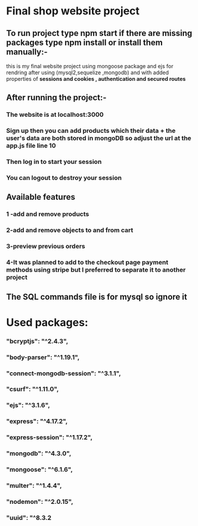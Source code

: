 # Final shop website project
## To run project type npm start if there are missing packages type npm install or install them manually:-
this is my final website project using mongoose package and ejs for rendring after using (mysql2,sequelize ,mongodb) and with added properties of **sessions and cookies , authentication and secured routes**
## After running the project:-
### The website is at localhost:3000
### Sign up then you can add products which their data + the user's data are both stored in mongoDB so adjust the url at the app.js file line 10 
### Then log in to start your session
### You can logout to destroy your session

## Available features
### 1 -add and remove products
### 2-add and remove objects to and from cart
### 3-preview previous orders
### 4-It was planned to add to the checkout page payment methods using stripe but I preferred to separate it to another project

## The SQL commands file is for mysql so ignore it

# Used packages:
###    "bcryptjs": "^2.4.3",
###    "body-parser": "^1.19.1",
###    "connect-mongodb-session": "^3.1.1",
###    "csurf": "^1.11.0",
###    "ejs": "^3.1.6",
###    "express": "^4.17.2",
###    "express-session": "^1.17.2",
###    "mongodb": "^4.3.0",
###    "mongoose": "^6.1.6",
###    "multer": "^1.4.4",
###    "nodemon": "^2.0.15",
###    "uuid": "^8.3.2
